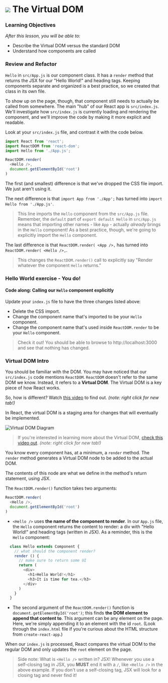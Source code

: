 # ![](https://ga-dash.s3.amazonaws.com/production/assets/logo-9f88ae6c9c3871690e33280fcf557f33.png) The Virtual DOM


### Learning Objectives
*After this lesson, you will be able to:*
- Describe the Virtual DOM versus the standard DOM
- Understand how components are called

### Review and Refactor

`Hello` in `src/App.js`  is our component class. It has a `render` method that returns the JSX for our "Hello World!" and heading tags. Keeping components separate and organized is a best practice, so we created that class in its own file.

To show up on the page, though, that component still needs to actually be called from somewhere.  The main "hub" of our React app is `src/index.js`.  We'll investigate how `src/index.js` is currently loading and rendering the component, and we'll improve the code by making it more explicit and readable.

Look at your `src/index.js` file, and contrast it with the code below.


```js
import React from 'react';
import ReactDOM from 'react-dom';
import Hello from './App.js';

ReactDOM.render(
  <Hello />,
  document.getElementById('root')
)
```

The first (and smallest) difference is that we've dropped the CSS file import. We just aren't using it.

The next difference is that `import App from './App';` has turned into `import Hello from './App.js'`.

>  This line imports the `Hello` component from the `src/App.js` file. Remember, the `default` part of `export default Hello` in `src/App.js` means that importing other names - like `App` - actually _already_ brings in the `Hello` component! As a best practice, though, we're going to explicitly import the `Hello` component.


The last difference is that `ReactDOM.render(
  <App />,` has turned into `ReactDOM.render(
    <Hello />,`.

> This changes the `ReactDOM.render()` call to explicitly say "Render whatever the component `Hello` returns."


### Hello World exercise - You do!
#### Code along: Calling our `Hello` component explicitly

Update your `index.js` file to have the three changes listed above:
- Delete the CSS import.
- Change the component name that's imported to be your `Hello` component.
- Change the component name that's used inside `ReactDOM.render` to be your `Hello` component.

> Check it out! You should be able to browse to http://localhost:3000 and see that nothing has changed.


### Virtual DOM Intro

You should be familiar with the DOM.  You may have noticed that our `src/index.js` code mentions `ReactDOM`.  `ReactDOM` doesn't refer to the same DOM we know. Instead, it refers to a **Virtual DOM**. The Virtual DOM is a key piece of how React works.

So, how is different? Watch [this video](https://generalassembly.wistia.com/medias/v5qyqsir0s) to find out. _(note: right click for new tab!)_

In React, the virtual DOM is a staging area for changes that will eventually be implemented.

![Virtual DOM Diagram](https://docs.google.com/drawings/d/11ugBTwDkqn6p2n5Fkps1p3Elp8ZToIRzXzvM4LJMYaU/pub?w=543&h=229)

  > If you're interested in learning more about the Virtual DOM, [check this video out](https://www.youtube.com/watch?v=-DX3vJiqxm4). _(note: right click for new tab!)_

You know every component has, at a minimum, a `render` method. The `render` method generates a Virtual DOM node to be added to the actual DOM.

The contents of this node are what we define in the method's return statement, using JSX.

The `ReactDOM.render()` function takes two arguments:

```js
ReactDOM.render(
  <Hello />,
  document.getElementById('root')
)
```

- `<Hello />` uses **the name of the component to render**. In our `App.js` file, the `Hello` component returns the content to render:  a div with "Hello World!" and heading tags (written in JSX). As a reminder, this is the `Hello` component:

```js
  class Hello extends Component {
    // what should the component render?
    render () {
      // make sure to return some UI
      return (
        <div>
          <h1>Hello World!</h1>
          <h3>It is time for tea.</h3>
        </div>
      )
    }
  }
```

- The second argument of the `ReactDOM.render()` function is `document.getElementById('root')`; this finds **the DOM element to append that content to**. This argument can be any element on the page. Here, we're simply appending it to an element with the id `root`.  (Look through the `index.html` file if you're curious about the HTML structure from `create-react-app`.)

When our `index.js` is processed, React compares the virtual DOM to the regular DOM and only updates the `root` element on the page.


> Side note: What is `<Hello />` written in? JSX! Whenever you use a
self-closing tag in JSX, you **MUST** end it with a `/`, like `<Hello />` in the
above example. If you don't use a self-closing tag, JSX will look for a closing tag and never find it!
